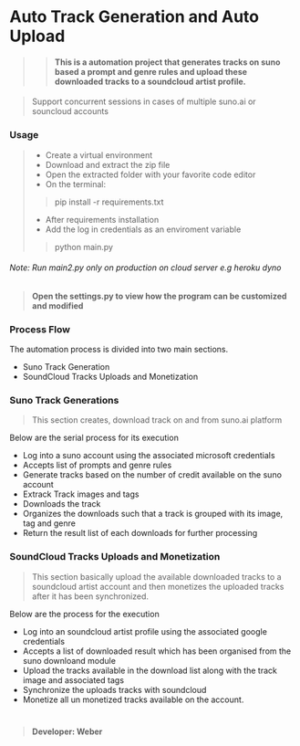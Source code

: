 # Auto Track Generation and Auto Upload

>> #### This is a automation project that generates tracks on suno based a prompt and genre rules and upload these downloaded tracks to a soundcloud artist profile.

> Support concurrent sessions in cases of multiple suno.ai or souncloud accounts

### Usage
> - Create a virtual environment
> - Download and extract the zip file
> - Open the extracted folder with your favorite code editor
> - On the terminal:
> > pip install -r requirements.txt
> - After requirements installation
> - Add the log in credentials as an enviroment variable
> > python main.py

###### Note: Run main2.py only on production on cloud server e.g heroku dyno

> #### Open the settings.py to view how the program can be customized and modified

### Process Flow
The automation process is divided into two main sections.
- Suno Track Generation
- SoundCloud Tracks Uploads and Monetization


### Suno Track Generations
> This section creates, download track on and from suno.ai platform

Below are the serial process for its execution
 - Log into a suno account using the associated microsoft credentials
 - Accepts list of prompts and genre rules
 - Generate tracks based on the number of credit available on the suno account
 - Extrack Track images and tags 
 - Downloads the track
 - Organizes the downloads such that a track is grouped with its image, tag and genre
 - Return the result list of each downloads for further processing


### SoundCloud Tracks Uploads and Monetization
> This section basically upload the available downloaded tracks to a soundcloud 
artist account and then monetizes the uploaded tracks after it has been synchronized.

Below are the process for the execution
- Log into an soundcloud artist profile using the associated google credentials
- Accepts a list of downloaded result which has been organised from the suno downloand module
- Upload the tracks available in the download list along with the track image and associated tags
- Synchronize the uploads tracks with soundcloud
- Monetize all un monetized tracks available on the account.

#

> #### Developer: Weber